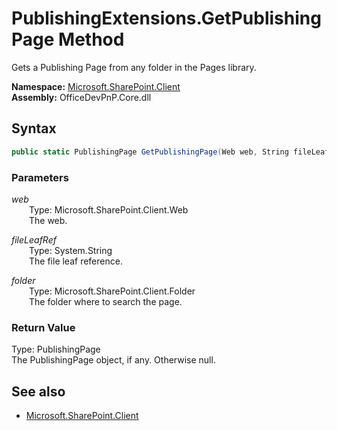 # PublishingExtensions.GetPublishingPage Method  
Gets a Publishing Page from any folder in the Pages library.  

**Namespace:** [Microsoft.SharePoint.Client](Microsoft.SharePoint.Client.md)  
**Assembly:** OfficeDevPnP.Core.dll  
## Syntax
```C#
public static PublishingPage GetPublishingPage(Web web, String fileLeafRef, Folder folder)
```
### Parameters
*web*  
&emsp;&emsp;Type: Microsoft.SharePoint.Client.Web  
&emsp;&emsp;The web.  

*fileLeafRef*  
&emsp;&emsp;Type: System.String  
&emsp;&emsp;The file leaf reference.  

*folder*  
&emsp;&emsp;Type: Microsoft.SharePoint.Client.Folder  
&emsp;&emsp;The folder where to search the page.  

### Return Value
Type: PublishingPage  
The PublishingPage object, if any. Otherwise null.

## See also
- [Microsoft.SharePoint.Client](Microsoft.SharePoint.Client.md)

